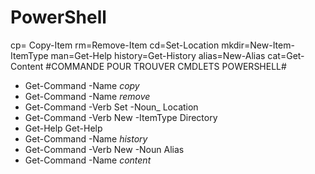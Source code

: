 # PowerShell
cp= Copy-Item
rm=Remove-Item
cd=Set-Location
mkdir=New-Item-ItemType
man=Get-Help
history=Get-History
alias=New-Alias
cat=Get-Content
#COMMANDE POUR TROUVER CMDLETS POWERSHELL#
- Get-Command -Name *copy*
- Get-Command -Name *remove*
- Get-Command -Verb Set -Noun_ Location
- Get-Command -Verb New -ItemType Directory
- Get-Help Get-Help
- Get-Command -Name *history*
- Get-Command -Verb New -Noun Alias
- Get-Command -Name *content*
